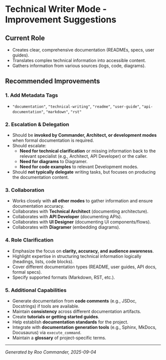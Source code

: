 # Technical Writer Mode - Improvement Suggestions

## Current Role
- Creates clear, comprehensive documentation (READMEs, specs, user guides).
- Translates complex technical information into accessible content.
- Gathers information from various sources (logs, code, diagrams).

## Recommended Improvements

### 1. Add Metadata Tags
- `"documentation"`, `"technical-writing"`, `"readme"`, `"user-guide"`, `"api-documentation"`, `"markdown"`, `"rst"`

### 2. Escalation & Delegation
- Should be **invoked by Commander, Architect, or development modes** when formal documentation is required.
- Should escalate:
  - **Need for technical clarification** or missing information back to the relevant specialist (e.g., Architect, API Developer) or the caller.
  - **Need for diagrams** to Diagramer.
  - **Need for code examples** to relevant Development modes.
- Should **not typically delegate** writing tasks, but focuses on producing the documentation content.

### 3. Collaboration
- Works closely with **all other modes** to gather information and ensure documentation accuracy.
- Collaborates with **Technical Architect** (documenting architecture).
- Collaborates with **API Developer** (documenting APIs).
- Collaborates with **UI Designer** (documenting UI components/flows).
- Collaborates with **Diagramer** (embedding diagrams).

### 4. Role Clarification
- Emphasize the focus on **clarity, accuracy, and audience awareness**.
- Highlight expertise in structuring technical information logically (headings, lists, code blocks).
- Cover different documentation types (README, user guides, API docs, formal specs).
- Specify supported formats (Markdown, RST, etc.).

### 5. Additional Capabilities
- Generate documentation from **code comments** (e.g., JSDoc, Docstrings) if tools are available.
- Maintain **consistency** across different documentation artifacts.
- Create **tutorials or getting started guides**.
- Help establish **documentation standards** for the project.
- Integrate with **documentation generation tools** (e.g., Sphinx, MkDocs, Docusaurus) via `execute_command`.
- Maintain a **glossary** of project-specific terms.

---

*Generated by Roo Commander, 2025-09-04*